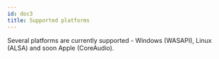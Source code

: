 ```yaml
---
id: doc3
title: Supported platforms
---
```


Several platforms are currently supported - Windows (WASAPI), Linux (ALSA) and soon Apple (CoreAudio).